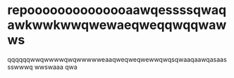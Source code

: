 # repoooooooooooooaawqessssqwaqawkwwkwwqwewaeqweqqwqqwawws
qqqqqqwwqwwwwqwqwwwwweaaqweqweqwewwqwqsqwaaqaawqasaassswwwq
wwswaaa
qwa
